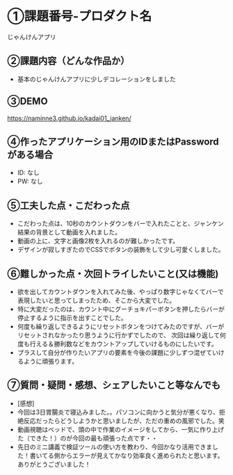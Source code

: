# ①課題番号-プロダクト名

じゃんけんアプリ

## ②課題内容（どんな作品か）

- 基本のじゃんけんアプリに少しデコレーションをしました

## ③DEMO

https://naminne3.github.io/kadai01_janken/

## ④作ったアプリケーション用のIDまたはPasswordがある場合

- ID: なし
- PW: なし

## ⑤工夫した点・こだわった点


- こだわった点は、10秒のカウントダウンをバーで入れたことと、ジャンケン結果の背景として動画を入れました。
- 動画の上に、文字と画像2枚を入れるのが難しかったです。
- デザインが寂しすぎたのでCSSでボタンの装飾をして少し可愛くしました。

## ⑥難しかった点・次回トライしたいこと(又は機能)

- 欲を出してカウントダウンを入れてみた後、やっぱり数字じゃなくてバーで表現したいと思ってしまったため、そこから大変でした。
- 特に大変だったのは、カウント中にグーチョキパーボタンを押したらバーが停止するように指示を出すことでした。
- 何度も繰り返しできるようにリセットボタンをつけてみたのですが、バーがリセットされなかったり思うように行かずでしたので、
次回は繰り返して何度も行える＆勝利数などをカウントアップしていけるものにしたいです。
- プラスして自分が作りたいアプリの要素を今後の課題に少しずつ混ぜていけるように頑張ります。

## ⑦質問・疑問・感想、シェアしたいこと等なんでも

- [感想]
- 今回は3日胃腸炎で寝込みました。。パソコンに向かうと気分が悪くなり、拒絶反応だったらどうしようかと思いましたが、ただの重めの風邪でした。笑
- 動画視聴はベッドで、頭の中で作業のイメージをしてから、一気に作り上げた（できた！）のが今回の最も頑張った点です・・
- 先日のミニ講義で検証ツールの使い方を教わり、今回かなり活用できました！書いてる側からエラーが見えてかなり効率良く進められたと思います。ありがとうございました！

